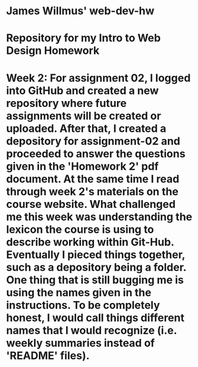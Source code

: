 # James Willmus' web-dev-hw
# Repository for my Intro to Web Design Homework

# Week 2:  For assignment 02, I logged into GitHub and created a new repository where future assignments will be created or uploaded.  After that, I created a depository for assignment-02 and proceeded to answer the questions given in the 'Homework 2' pdf document.  At the same time I read through week 2's materials on the course website.  What challenged me this week was understanding the lexicon the course is using to describe working within Git-Hub.  Eventually I pieced things together, such as a depository being a folder.  One thing that is still bugging me is using the names given in the instructions. To be completely honest, I would call things different names that I would recognize (i.e. weekly summaries instead of 'README' files).
